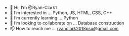 - 👋 Hi, I’m @Ryan-Clark1
- 👀 I’m interested in ... Python, JS, HTML, CSS, C++
- 🌱 I’m currently learning ... Python
- 💞️ I’m looking to collaborate on ... Database construction
- 📫 How to reach me ... ryanclark2018psu@gmail.com

<!---
Ryan-Clark1/Ryan-Clark1 is a ✨ special ✨ repository because its `README.md` (this file) appears on your GitHub profile.
You can click the Preview link to take a look at your changes.
--->
